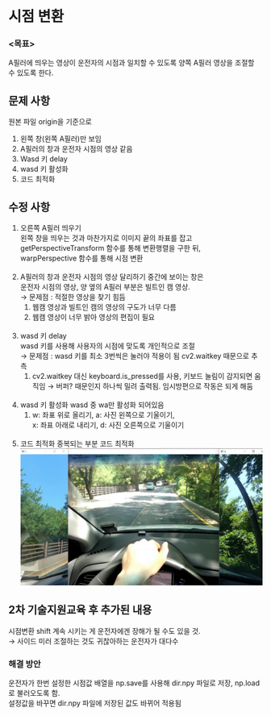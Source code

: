 # 시점 변환
### <목표><br>
A필러에 띄우는 영상이 운전자의 시점과 일치할 수 있도록 양쪽 A필러 영상을 조절할 수 있도록 한다.

## 문제 사항
원본 파일 origin을 기준으로<br>
  1. 왼쪽 창(왼쪽 A필러)만 보임<br>
  2. A필러의 창과 운전자 시점의 영상 같음<br>
  3. Wasd 키 delay<br>
  4. wasd 키 활성화<br>
  5. 코드 최적화<br>

## 수정 사항
1. 오른쪽 A필러 띄우기<br>
  왼쪽 창을 띄우는 것과 마찬가지로 이미지 끝의 좌표를 잡고
  getPerspectiveTransform 함수를 통해 변환행렬을 구한 뒤,<br>
  warpPerspective 함수를 통해 시점 변환<br><br>
2. A필러의 창과 운전자 시점의 영상 달리하기
  중간에 보이는 창은<br>
  운전자 시점의 영상, 양 옆의 A필러 부분은 빌트인 캠 영상.<br>
  → 문제점 : 적절한 영상을 찾기 힘듬<br>
      1) 웹캠 영상과 빌트인 캠의 영상의 구도가 너무 다름<br>
      2) 웹캠 영상이 너무 밝아 영상의 편집이 필요<br><br>
3. wasd 키 delay<br>
  wasd 키를 사용해 사용자의 시점에 맞도록 개인적으로 조절<br>
  → 문제점 : wasd 키를 최소 3번씩은 눌러야 적용이 됨 cv2.waitkey 때문으로 추측<br>
      1) cv2.waitkey 대신 keyboard.is_pressed를 사용, 키보드 눌림이 감지되면 움직임
        → 버퍼? 때문인지 하나씩 밀려 출력됨. 임시방편으로 작동은 되게 해둠<br><br>
4. wasd 키 활성화
  wasd 중 wa만 활성화 되어있음 
      1) w: 좌표 위로 올리기, a: 사진 왼쪽으로 기울이기,<br>
        x: 좌표 아래로 내리기, d: 사진 오른쪽으로 기울이기<br><br>
5. 코드 최적화
  중복되는 부분 코드 최적화<br>
![현재 semifinal.py](./cap.png)


## 2차 기술지원교육 후 추가된 내용
시점변환 shift 계속 시키는 게 운전자에겐 장해가 될 수도 있을 것.<br>
→ 사이드 미러 조절하는 것도 귀찮아하는 운전자가 대다수

### 해결 방안
운전자가 한번 설정한 시점값 배열을 np.save를 사용해 dir.npy 파일로 저장, np.load로 불러오도록 함.<br>
설정값을 바꾸면 dir.npy 파일에 저장된 값도 바뀌어 적용됨
